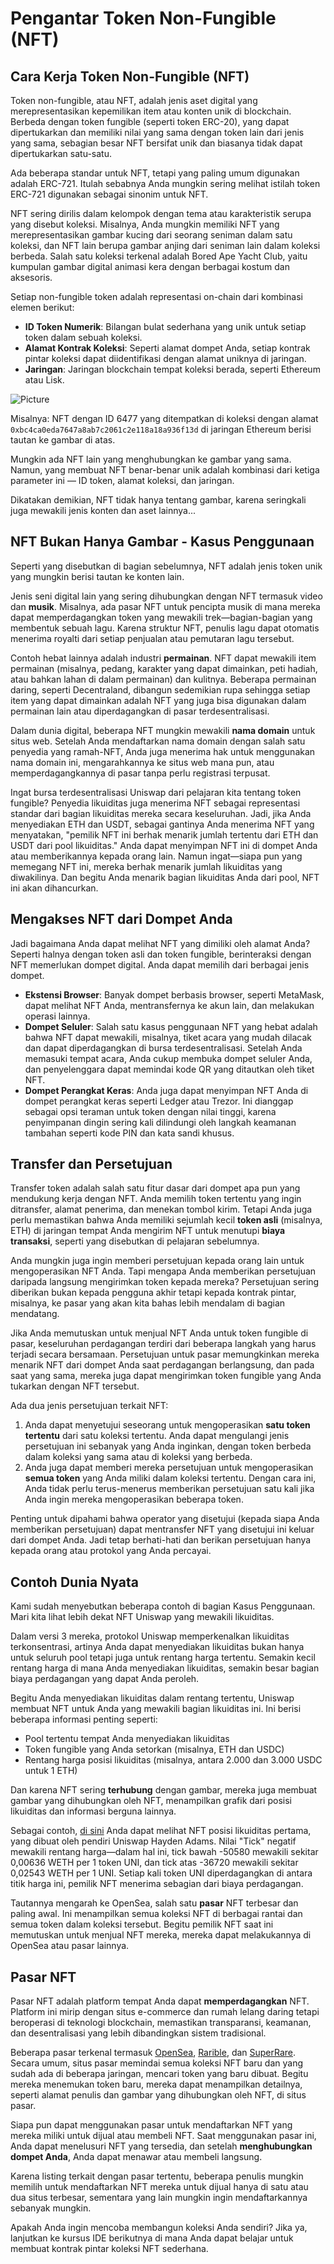 # Pengantar Token Non-Fungible (NFT)

## Cara Kerja Token Non-Fungible (NFT)

Token non-fungible, atau NFT, adalah jenis aset digital yang merepresentasikan kepemilikan item atau konten unik di blockchain. Berbeda dengan token fungible (seperti token ERC-20), yang dapat dipertukarkan dan memiliki nilai yang sama dengan token lain dari jenis yang sama, sebagian besar NFT bersifat unik dan biasanya tidak dapat dipertukarkan satu-satu.

Ada beberapa standar untuk NFT, tetapi yang paling umum digunakan adalah ERC-721. Itulah sebabnya Anda mungkin sering melihat istilah token ERC-721 digunakan sebagai sinonim untuk NFT.

NFT sering dirilis dalam kelompok dengan tema atau karakteristik serupa yang disebut koleksi. Misalnya, Anda mungkin memiliki NFT yang merepresentasikan gambar kucing dari seorang seniman dalam satu koleksi, dan NFT lain berupa gambar anjing dari seniman lain dalam koleksi berbeda. Salah satu koleksi terkenal adalah Bored Ape Yacht Club, yaitu kumpulan gambar digital animasi kera dengan berbagai kostum dan aksesoris.

Setiap non-fungible token adalah representasi on-chain dari kombinasi elemen berikut:

- **ID Token Numerik**: Bilangan bulat sederhana yang unik untuk setiap token dalam sebuah koleksi.
- **Alamat Kontrak Koleksi**: Seperti alamat dompet Anda, setiap kontrak pintar koleksi dapat diidentifikasi dengan alamat uniknya di jaringan.
- **Jaringan**: Jaringan blockchain tempat koleksi berada, seperti Ethereum atau Lisk.

![Picture](/markdown/photo_02.jpg)

Misalnya: NFT dengan ID 6477 yang ditempatkan di koleksi dengan alamat `0xbc4ca0eda7647a8ab7c2061c2e118a18a936f13d` di jaringan Ethereum berisi tautan ke gambar di atas.

Mungkin ada NFT lain yang menghubungkan ke gambar yang sama. Namun, yang membuat NFT benar-benar unik adalah kombinasi dari ketiga parameter ini — ID token, alamat koleksi, dan jaringan.

Dikatakan demikian, NFT tidak hanya tentang gambar, karena seringkali juga mewakili jenis konten dan aset lainnya...

## NFT Bukan Hanya Gambar - Kasus Penggunaan

Seperti yang disebutkan di bagian sebelumnya, NFT adalah jenis token unik yang mungkin berisi tautan ke konten lain.

Jenis seni digital lain yang sering dihubungkan dengan NFT termasuk video dan **musik**. Misalnya, ada pasar NFT untuk pencipta musik di mana mereka dapat memperdagangkan token yang mewakili trek—bagian-bagian yang membentuk sebuah lagu. Karena struktur NFT, penulis lagu dapat otomatis menerima royalti dari setiap penjualan atau pemutaran lagu tersebut.

Contoh hebat lainnya adalah industri **permainan**. NFT dapat mewakili item permainan (misalnya, pedang, karakter yang dapat dimainkan, peti hadiah, atau bahkan lahan di dalam permainan) dan kulitnya. Beberapa permainan daring, seperti Decentraland, dibangun sedemikian rupa sehingga setiap item yang dapat dimainkan adalah NFT yang juga bisa digunakan dalam permainan lain atau diperdagangkan di pasar terdesentralisasi.

Dalam dunia digital, beberapa NFT mungkin mewakili **nama domain** untuk situs web. Setelah Anda mendaftarkan nama domain dengan salah satu penyedia yang ramah-NFT, Anda juga menerima hak untuk menggunakan nama domain ini, mengarahkannya ke situs web mana pun, atau memperdagangkannya di pasar tanpa perlu registrasi terpusat.

Ingat bursa terdesentralisasi Uniswap dari pelajaran kita tentang token fungible? Penyedia likuiditas juga menerima NFT sebagai representasi standar dari bagian likuiditas mereka secara keseluruhan. Jadi, jika Anda menyediakan ETH dan USDT, sebagai gantinya Anda menerima NFT yang menyatakan, "pemilik NFT ini berhak menarik jumlah tertentu dari ETH dan USDT dari pool likuiditas." Anda dapat menyimpan NFT ini di dompet Anda atau memberikannya kepada orang lain. Namun ingat—siapa pun yang memegang NFT ini, mereka berhak menarik jumlah likuiditas yang diwakilinya. Dan begitu Anda menarik bagian likuiditas Anda dari pool, NFT ini akan dihancurkan.

## Mengakses NFT dari Dompet Anda

Jadi bagaimana Anda dapat melihat NFT yang dimiliki oleh alamat Anda? Seperti halnya dengan token asli dan token fungible, berinteraksi dengan NFT memerlukan dompet digital. Anda dapat memilih dari berbagai jenis dompet.

- **Ekstensi Browser**: Banyak dompet berbasis browser, seperti MetaMask, dapat melihat NFT Anda, mentransfernya ke akun lain, dan melakukan operasi lainnya.
- **Dompet Seluler**: Salah satu kasus penggunaan NFT yang hebat adalah bahwa NFT dapat mewakili, misalnya, tiket acara yang mudah dilacak dan dapat diperdagangkan di bursa terdesentralisasi. Setelah Anda memasuki tempat acara, Anda cukup membuka dompet seluler Anda, dan penyelenggara dapat memindai kode QR yang ditautkan oleh tiket NFT.
- **Dompet Perangkat Keras**: Anda juga dapat menyimpan NFT Anda di dompet perangkat keras seperti Ledger atau Trezor. Ini dianggap sebagai opsi teraman untuk token dengan nilai tinggi, karena penyimpanan dingin sering kali dilindungi oleh langkah keamanan tambahan seperti kode PIN dan kata sandi khusus.

## Transfer dan Persetujuan

Transfer token adalah salah satu fitur dasar dari dompet apa pun yang mendukung kerja dengan NFT. Anda memilih token tertentu yang ingin ditransfer, alamat penerima, dan menekan tombol kirim. Tetapi Anda juga perlu memastikan bahwa Anda memiliki sejumlah kecil **token asli** (misalnya, ETH) di jaringan tempat Anda mengirim NFT untuk menutupi **biaya transaksi**, seperti yang disebutkan di pelajaran sebelumnya.

Anda mungkin juga ingin memberi persetujuan kepada orang lain untuk mengoperasikan NFT Anda. Tapi mengapa Anda memberikan persetujuan daripada langsung mengirimkan token kepada mereka? Persetujuan sering diberikan bukan kepada pengguna akhir tetapi kepada kontrak pintar, misalnya, ke pasar yang akan kita bahas lebih mendalam di bagian mendatang.

Jika Anda memutuskan untuk menjual NFT Anda untuk token fungible di pasar, keseluruhan perdagangan terdiri dari beberapa langkah yang harus terjadi secara bersamaan. Persetujuan untuk pasar memungkinkan mereka menarik NFT dari dompet Anda saat perdagangan berlangsung, dan pada saat yang sama, mereka juga dapat mengirimkan token fungible yang Anda tukarkan dengan NFT tersebut.

Ada dua jenis persetujuan terkait NFT:

1. Anda dapat menyetujui seseorang untuk mengoperasikan **satu token tertentu** dari satu koleksi tertentu. Anda dapat mengulangi jenis persetujuan ini sebanyak yang Anda inginkan, dengan token berbeda dalam koleksi yang sama atau di koleksi yang berbeda.
2. Anda juga dapat memberi mereka persetujuan untuk mengoperasikan **semua token** yang Anda miliki dalam koleksi tertentu. Dengan cara ini, Anda tidak perlu terus-menerus memberikan persetujuan satu kali jika Anda ingin mereka mengoperasikan beberapa token.

Penting untuk dipahami bahwa operator yang disetujui (kepada siapa Anda memberikan persetujuan) dapat mentransfer NFT yang disetujui ini keluar dari dompet Anda. Jadi tetap berhati-hati dan berikan persetujuan hanya kepada orang atau protokol yang Anda percayai.

## Contoh Dunia Nyata

Kami sudah menyebutkan beberapa contoh di bagian Kasus Penggunaan. Mari kita lihat lebih dekat NFT Uniswap yang mewakili likuiditas.

Dalam versi 3 mereka, protokol Uniswap memperkenalkan likuiditas terkonsentrasi, artinya Anda dapat menyediakan likuiditas bukan hanya untuk seluruh pool tetapi juga untuk rentang harga tertentu. Semakin kecil rentang harga di mana Anda menyediakan likuiditas, semakin besar bagian biaya perdagangan yang dapat Anda peroleh.

Begitu Anda menyediakan likuiditas dalam rentang tertentu, Uniswap membuat NFT untuk Anda yang mewakili bagian likuiditas ini. Ini berisi beberapa informasi penting seperti:

- Pool tertentu tempat Anda menyediakan likuiditas
- Token fungible yang Anda setorkan (misalnya, ETH dan USDC)
- Rentang harga posisi likuiditas (misalnya, antara 2.000 dan 3.000 USDC untuk 1 ETH)

Dan karena NFT sering **terhubung** dengan gambar, mereka juga membuat gambar yang dihubungkan oleh NFT, menampilkan grafik dari posisi likuiditas dan informasi berguna lainnya.

Sebagai contoh, [di sini](https://opensea.io/assets/ethereum/0xc36442b4a4522e871399cd717abdd847ab11fe88/1) Anda dapat melihat NFT posisi likuiditas pertama, yang dibuat oleh pendiri Uniswap Hayden Adams. Nilai "Tick" negatif mewakili rentang harga—dalam hal ini, tick bawah -50580 mewakili sekitar 0,00636 WETH per 1 token UNI, dan tick atas -36720 mewakili sekitar 0,02543 WETH per 1 UNI. Setiap kali token UNI diperdagangkan di antara titik harga ini, pemilik NFT menerima sebagian dari biaya perdagangan.

Tautannya mengarah ke OpenSea, salah satu **pasar** NFT terbesar dan paling awal. Ini menampilkan semua koleksi NFT di berbagai rantai dan semua token dalam koleksi tersebut. Begitu pemilik NFT saat ini memutuskan untuk menjual NFT mereka, mereka dapat melakukannya di OpenSea atau pasar lainnya.

## Pasar NFT

Pasar NFT adalah platform tempat Anda dapat **memperdagangkan** NFT. Platform ini mirip dengan situs e-commerce dan rumah lelang daring tetapi beroperasi di teknologi blockchain, memastikan transparansi, keamanan, dan desentralisasi yang lebih dibandingkan sistem tradisional.

Beberapa pasar terkenal termasuk [OpenSea](https://opensea.io/), [Rarible](https://rarible.com/), dan [SuperRare](https://superrare.com/). Secara umum, situs pasar memindai semua koleksi NFT baru dan yang sudah ada di beberapa jaringan, mencari token yang baru dibuat. Begitu mereka menemukan token baru, mereka dapat menampilkan detailnya, seperti alamat penulis dan gambar yang dihubungkan oleh NFT, di situs pasar.

Siapa pun dapat menggunakan pasar untuk mendaftarkan NFT yang mereka miliki untuk dijual atau membeli NFT. Saat menggunakan pasar ini, Anda dapat menelusuri NFT yang tersedia, dan setelah **menghubungkan dompet Anda**, Anda dapat menawar atau membeli langsung.

Karena listing terkait dengan pasar tertentu, beberapa penulis mungkin memilih untuk mendaftarkan NFT mereka untuk dijual hanya di satu atau dua situs terbesar, sementara yang lain mungkin ingin mendaftarkannya sebanyak mungkin.

Apakah Anda ingin mencoba membangun koleksi Anda sendiri? Jika ya, lanjutkan ke kursus IDE berikutnya di mana Anda dapat belajar untuk membuat kontrak pintar koleksi NFT sederhana.
